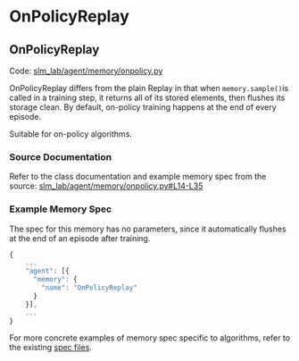 # OnPolicyReplay

## OnPolicyReplay

Code: [slm\_lab/agent/memory/onpolicy.py](https://github.com/kengz/SLM-Lab/blob/master/slm_lab/agent/memory/onpolicy.py)

OnPolicyReplay differs from the plain Replay in that when `memory.sample()`is called in a training step, it returns all of its stored elements, then flushes its storage clean. By default, on-policy training happens at the end of every episode.

Suitable for on-policy algorithms.

### Source Documentation

Refer to the class documentation and example memory spec from the source: [slm\_lab/agent/memory/onpolicy.py\#L14-L35](https://github.com/kengz/SLM-Lab/blob/master/slm_lab/agent/memory/onpolicy.py#L14-L35)

### **Example Memory Spec**

The spec for this memory has no parameters, since it automatically flushes at the end of an episode after training.

```javascript
{
    ...
    "agent": [{
      "memory": {
        "name": "OnPolicyReplay"
      }
    }],
    ...
}
```

For more concrete examples of memory spec specific to algorithms, refer to the existing [spec files](https://github.com/kengz/SLM-Lab/tree/master/slm_lab/spec).

